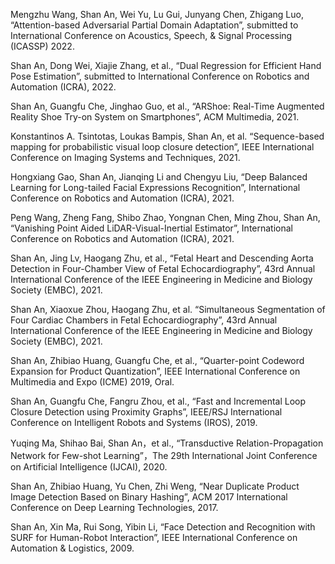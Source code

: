 

Mengzhu Wang, Shan An, Wei Yu, Lu Gui, Junyang Chen, Zhigang Luo, “Attention-based Adversarial Partial Domain Adaptation”, submitted to International Conference on Acoustics, Speech, & Signal Processing (ICASSP) 2022.  
	
Shan An, Dong Wei, Xiajie Zhang, et al., “Dual Regression for Efficient Hand Pose Estimation”, submitted to International Conference on Robotics and Automation (ICRA), 2022.

Shan An, Guangfu Che, Jinghao Guo, et al., “ARShoe: Real-Time Augmented Reality Shoe Try-on System on Smartphones”, ACM Multimedia, 2021. 

Konstantinos A. Tsintotas, Loukas Bampis, Shan An, et al.  “Sequence-based mapping for probabilistic visual loop closure detection”, IEEE International Conference on Imaging Systems and Techniques, 2021. 

Hongxiang Gao, Shan An, Jianqing Li and Chengyu Liu, “Deep Balanced Learning for Long-tailed Facial Expressions Recognition”, International Conference on Robotics and Automation (ICRA), 2021.

Peng Wang, Zheng Fang, Shibo Zhao, Yongnan Chen, Ming Zhou, Shan An, “Vanishing Point Aided LiDAR-Visual-Inertial Estimator”, International Conference on Robotics and Automation (ICRA), 2021.

Shan An, Jing Lv, Haogang Zhu, et al., “Fetal Heart and Descending Aorta Detection in Four-Chamber View of Fetal Echocardiography”, 43rd Annual International Conference of the IEEE Engineering in Medicine and Biology Society (EMBC), 2021.

Shan An, Xiaoxue Zhou, Haogang Zhu, et al. “Simultaneous Segmentation of Four Cardiac Chambers in Fetal Echocardiography”, 43rd Annual International Conference of the IEEE Engineering in Medicine and Biology Society (EMBC), 2021.

Shan An, Zhibiao Huang, Guangfu Che, et al., “Quarter-point Codeword Expansion for Product Quantization”, IEEE International Conference on Multimedia and Expo (ICME) 2019, Oral.

Shan An, Guangfu Che, Fangru Zhou, et al., “Fast and Incremental Loop Closure Detection using Proximity Graphs”, IEEE/RSJ International Conference on Intelligent Robots and Systems (IROS), 2019. 

Yuqing Ma, Shihao Bai, Shan An，et al., “Transductive Relation-Propagation Network for Few-shot Learning”，The 29th International Joint Conference on Artificial Intelligence (IJCAI), 2020. 

Shan An, Zhibiao Huang, Yu Chen, Zhi Weng, “Near Duplicate Product Image Detection Based on Binary Hashing”, ACM 2017 International Conference on Deep Learning Technologies, 2017.

Shan An, Xin Ma, Rui Song, Yibin Li, “Face Detection and Recognition with SURF for Human-Robot Interaction”, IEEE International Conference on Automation & Logistics, 2009. 
